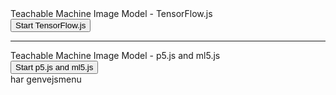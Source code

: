 <!-- combined_teachable_machine.html -->
<!DOCTYPE html>
<html lang="en">
<head>
<meta charset="UTF-8">
<meta name="viewport" content="width=device-width, initial-scale=1.0">
<title>Combined Teachable Machine Image Model</title>
<!-- TensorFlow.js script tags -->
<script src="https://cdn.jsdelivr.net/npm/@tensorflow/tfjs@latest/dist/tf.min.js"></script>
<script src="https://cdn.jsdelivr.net/npm/@teachablemachine/image@latest/dist/teachablemachine-image.min.js"></script>
<!-- p5.js and ml5.js script tags -->
<script src="https://cdn.jsdelivr.net/npm/p5@latest/lib/p5.min.js"></script>
<script src="https://cdn.jsdelivr.net/npm/p5@latest/lib/addons/p5.dom.min.js"></script>
<script src="https://cdn.jsdelivr.net/npm/ml5@latest/dist/ml5.min.js"></script>
</head>
<body>
<div>Teachable Machine Image Model - TensorFlow.js</div>
<button type="button" onclick="initTF()">Start TensorFlow.js</button>
<div id="webcam-container-tf"></div>
<div id="label-container-tf"></div>
<hr>
<div>Teachable Machine Image Model - p5.js and ml5.js</div>
<button type="button" onclick="initML5()">Start p5.js and ml5.js</button>
<div id="webcam-container-ml5"></div>
<div id="label-container-ml5"></div>
<script type="text/javascript">
   // TensorFlow.js code
   const URL_TF = "./my_model_tf/";
   let modelTF, webcamTF, labelContainerTF, maxPredictionsTF;
   async function initTF() {
     const modelURL = URL_TF + "model.json";
     const metadataURL = URL_TF + "metadata.json";
     modelTF = await tmImage.load(modelURL, metadataURL);
     maxPredictionsTF = modelTF.getTotalClasses();
     const flipTF = true;
     webcamTF = new tmImage.Webcam(200, 200, flipTF);
     await webcamTF.setup();
     await webcamTF.play();
     window.requestAnimationFrame(loopTF);
     document.getElementById("webcam-container-tf").appendChild(webcamTF.canvas);
     labelContainerTF = document.getElementById("label-container-tf");
     for (let i = 0; i < maxPredictionsTF; i++) {
       labelContainerTF.appendChild(document.createElement("div"));
     }
   }
   async function loopTF() {
     webcamTF.update();
     await predictTF();
     window.requestAnimationFrame(loopTF);
   }
   async function predictTF() {
     const prediction = await modelTF.predict(webcamTF.canvas);
     for (let i = 0; i < maxPredictionsTF; i++) {
       const classPrediction = prediction[i].className + ": " + prediction[i].probability.toFixed(2);
       labelContainerTF.childNodes[i].innerHTML = classPrediction;
     }
   }
   // p5.js and ml5.js code
   let classifierML5;
   let imageModelURLML5 = 'https://teachablemachine.withgoogle.com/models/QxGqkZk5U/';
   let videoML5;
   let flippedVideoML5;
   let labelML5 = "";
   function preload() {
     classifierML5 = ml5.imageClassifier(imageModelURLML5 + 'model.json');
   }
   function setup() {
     createCanvas(320, 260);
     videoML5 = createCapture(VIDEO);
     videoML5.size(320, 240);
     videoML5.hide();
     flippedVideoML5 = ml5.flipImage(videoML5);
     classifyVideoML5();
   }
   function draw() {
     background(0);
     image(flippedVideoML5, 0, 0);
     fill(255);
     textSize(16);
     textAlign(CENTER);
     text(labelML5, width / 2, height - 4);
   }
   function classifyVideoML5() {
     flippedVideoML5 = ml5.flipImage(videoML5);
     classifierML5.classify(flippedVideoML5, gotResultML5);
     flippedVideoML5.remove();
   }
   function gotResultML5(error, results) {
     if (error) {
       console.error(error);
       return;
     }
     labelML5 = results[0].label;
     classifyVideoML5();
   }
</script>
</body>
</html>
har genvejsmenu
